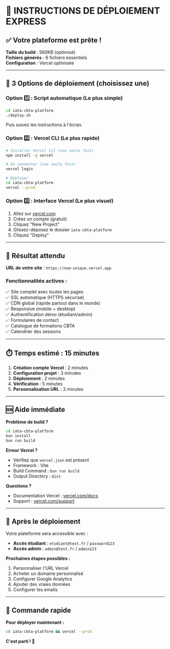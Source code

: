 # 🚀 INSTRUCTIONS DE DÉPLOIEMENT EXPRESS

## ✅ Votre plateforme est prête !

**Taille du build** : 560KB (optimisé)  
**Fichiers générés** : 6 fichiers essentiels  
**Configuration** : Vercel optimisée  

---

## 🎯 3 Options de déploiement (choisissez une)

### Option 1️⃣ : Script automatique (Le plus simple)
```bash
cd iata-cbta-platform
./deploy.sh
```
Puis suivez les instructions à l'écran.

### Option 2️⃣ : Vercel CLI (Le plus rapide)
```bash
# Installer Vercel CLI (une seule fois)
npm install -g vercel

# Se connecter (une seule fois)
vercel login

# Déployer
cd iata-cbta-platform
vercel --prod
```

### Option 3️⃣ : Interface Vercel (Le plus visuel)
1. Allez sur [vercel.com](https://vercel.com)
2. Créez un compte (gratuit)
3. Cliquez "New Project"
4. Glissez-déposez le dossier `iata-cbta-platform`
5. Cliquez "Deploy"

---

## 🎊 Résultat attendu

**URL de votre site** : `https://nom-unique.vercel.app`

### Fonctionnalités actives :
✅ Site complet avec toutes les pages  
✅ SSL automatique (HTTPS sécurisé)  
✅ CDN global (rapide partout dans le monde)  
✅ Responsive (mobile + desktop)  
✅ Authentification démo (étudiant/admin)  
✅ Formulaires de contact  
✅ Catalogue de formations CBTA  
✅ Calendrier des sessions  

---

## ⏱️ Temps estimé : 15 minutes

1. **Création compte Vercel** : 2 minutes
2. **Configuration projet** : 3 minutes  
3. **Déploiement** : 2 minutes
4. **Vérification** : 5 minutes
5. **Personnalisation URL** : 3 minutes

---

## 🆘 Aide immédiate

**Problème de build ?**
```bash
cd iata-cbta-platform
bun install
bun run build
```

**Erreur Vercel ?**
- Vérifiez que `vercel.json` est présent
- Framework : Vite
- Build Command : `bun run build`  
- Output Directory : `dist`

**Questions ?**
- Documentation Vercel : [vercel.com/docs](https://vercel.com/docs)
- Support : [vercel.com/support](https://vercel.com/support)

---

## 🎯 Après le déploiement

Votre plateforme sera accessible avec :
- **Accès étudiant** : `etudiant@test.fr` / `password123`
- **Accès admin** : `admin@test.fr` / `admin123`

**Prochaines étapes possibles :**
1. Personnaliser l'URL Vercel
2. Acheter un domaine personnalisé  
3. Configurer Google Analytics
4. Ajouter des vraies données
5. Configurer les emails

---

## 🏁 Commande rapide

**Pour déployer maintenant :**
```bash
cd iata-cbta-platform && vercel --prod
```

**C'est parti ! 🚀**